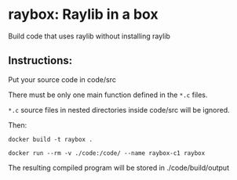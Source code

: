 # raybox: Raylib in a box

Build code that uses raylib without installing raylib

## Instructions:

Put your source code in code/src

There must be only one main function defined in the `*.c` files.

`*.c` source files in nested directories inside code/src will be ignored.

Then:

`docker build -t raybox .`

`docker run --rm -v ./code:/code/ --name raybox-c1 raybox`

The resulting compiled program will be stored in ./code/build/output

